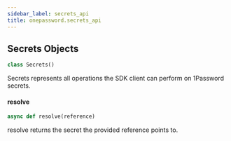 ```yaml
---
sidebar_label: secrets_api
title: onepassword.secrets_api
---
```


## Secrets Objects

```python
class Secrets()
```

Secrets represents all operations the SDK client can perform on 1Password secrets.

#### resolve

```python
async def resolve(reference)
```

resolve returns the secret the provided reference points to.

